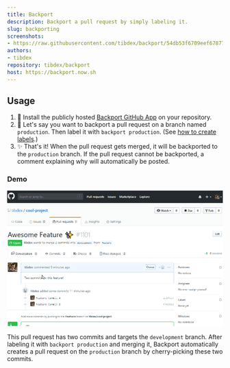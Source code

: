 ```yaml
---
title: Backport
description: Backport a pull request by simply labeling it.
slug: backporting
screenshots:
- https://raw.githubusercontent.com/tibdex/backport/54db53f6709eef678778ddc57017a72616fdc39c/assets/demo.gif
authors:
- tibdex
repository: tibdex/backport
host: https://backport.now.sh
---
```


## Usage

1.  :electric_plug: Install the publicly hosted [Backport GitHub App](https://github.com/apps/backporting) on your repository.
2.  :speech_balloon: Let's say you want to backport a pull request on a branch named `production`. Then label it with `backport production`. (See [how to create labels](https://help.github.com/articles/creating-a-label/).)
3.  :sparkles: That's it! When the pull request gets merged, it will be backported to the `production` branch. If the pull request cannot be backported, a comment explaining why will automatically be posted.

### Demo

![Backport demo](https://raw.githubusercontent.com/tibdex/backport/54db53f6709eef678778ddc57017a72616fdc39c/assets/demo.gif)

This pull request has two commits and targets the `development` branch. After labeling it with `backport production` and merging it, Backport automatically creates a pull request on the `production` branch by cherry-picking these two commits.
